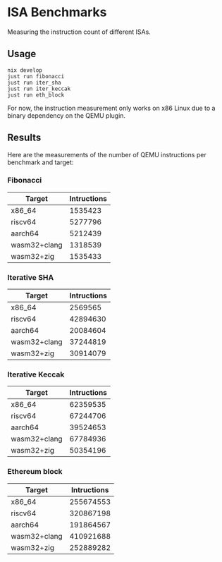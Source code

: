 # ISA Benchmarks

Measuring the instruction count of different ISAs.

## Usage

```
nix develop
just run fibonacci
just run iter_sha
just run iter_keccak
just run eth_block
```

For now, the instruction measurement only works on x86 Linux due to a binary dependency on the QEMU plugin.

## Results

Here are the measurements of the number of QEMU instructions per benchmark and target:

### Fibonacci

|Target|Intructions|
|------|---------|
|x86_64|  1535423|
|riscv64| 5277796|
|aarch64| 5212439|
|wasm32+clang|  1318539|
|wasm32+zig|  1535433|

### Iterative SHA

|Target|Intructions|
|-------|---------|
|x86_64 |  2569565|
|riscv64| 42894630|
|aarch64| 20084604|
|wasm32+clang| 37244819|
|wasm32+zig| 30914079|

### Iterative Keccak

|Target|Intructions|
|-------|---------|
|x86_64 | 62359535|
|riscv64| 67244706|
|aarch64| 39524653|
|wasm32+clang| 67784936|
|wasm32+zig| 50354196|

### Ethereum block

|Target|Intructions|
|------|---------|
|x86_64| 255674553|
|riscv64|320867198|
|aarch64|191864567|
|wasm32+clang|410921688|
|wasm32+zig|252889282|
